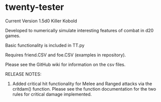 # twenty-tester
Current Version 1.5d0 Killer Kobold

Developed to numerically simulate interesting features of combat in d20 games.

Basic functionality is included in TT.py

Requires friend.CSV and foe.CSV (examples in repository). 

Please see the GitHub wiki for information on the csv files.

RELEASE NOTES:
1.  Added critical hit functionality for Melee and Ranged attacks via the critdam() function.  Please see the function documentation for the two rules for critical damage implemented.
